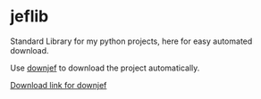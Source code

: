 # jeflib
Standard Library for my python projects, here for easy automated download. 

Use [downjef](downjef.py) to download the project automatically.

[Download link for downjef](https://raw.githubusercontent.com/Jefaxe/jeflib/main/downjef.py)
